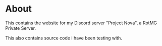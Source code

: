 # About
This contains the website for my Discord server "Project Nova", a RotMG Private Server.

This also contains source code i have been testing with.
